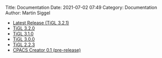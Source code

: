 Title: Documentation
Date: 2021-07-02 07:49
Category: Documentation
Author: Martin Siggel

 - [Latest Release (TiGL 3.2.1)](../doc/latest/index.html)
 - [TiGL 3.2.0](../doc/3.2.0/index.html)
 - [TiGL 3.1.0](../doc/3.1.0/index.html)
 - [TiGL 3.0.0](../doc/3.0.0/index.html)
 - [TiGL 2.2.3](../doc/2.2.3/index.html)
 - [CPACS Creator 0.1 (pre-release)](../doc/cpacscreator-0.1/index.html)
